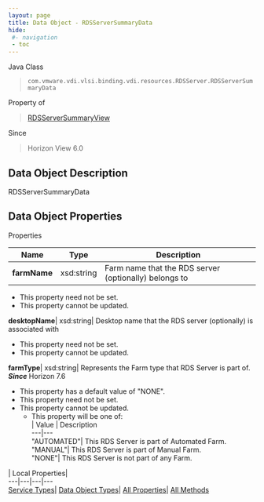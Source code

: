 ```yaml
---
layout: page
title: Data Object - RDSServerSummaryData
hide:
 #- navigation
 - toc
---
```






Java Class  
> `com.vmware.vdi.vlsi.binding.vdi.resources.RDSServer.RDSServerSummaryData`

Property of  
> [RDSServerSummaryView](vdi.resources.RDSServer.RDSServerSummaryView.md#field_detail)

Since  
> Horizon View 6.0


## Data Object Description 

RDSServerSummaryData 

## Data Object Properties

Properties

Name |  Type |  Description   
---|---|---  
**farmName**|  xsd:string|  Farm name that the RDS server (optionally) belongs to   


* This property need not be set.
* This property cannot be updated.

  
**desktopName**|  xsd:string|  Desktop name that the RDS server (optionally) is associated with   


* This property need not be set.
* This property cannot be updated.

  
**farmType**|  xsd:string|  Represents the Farm type that RDS Server is part of.  **_Since_** Horizon 7.6  


  * This property has a default value of "NONE".
* This property need not be set.
* This property cannot be updated.
  * This property will be one of:  
|  Value |  Description   
---|---  
"AUTOMATED"| This RDS Server is part of Automated Farm.  
"MANUAL"| This RDS Server is part of Manual Farm.  
"NONE"| This RDS Server is not part of any Farm.  

  
  
  
 | Local Properties|   
---|---|---|---  
[Service Types](index-mo_types.md)| [Data Object Types](index-do_types.md)| [All Properties](index-properties.md)| [All Methods](index-methods.md)  
  
  
